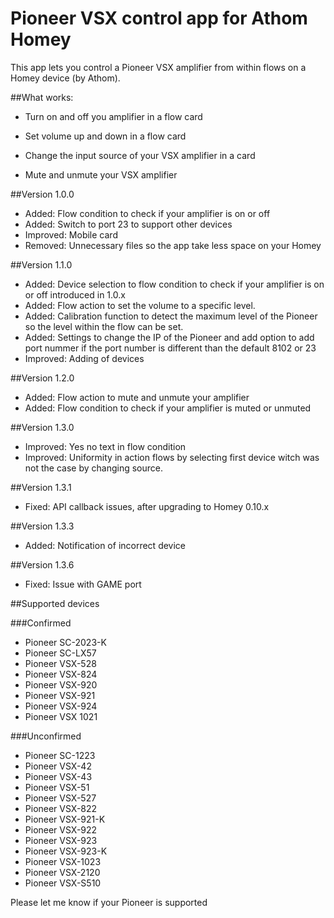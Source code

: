 # Pioneer VSX control app for Athom Homey

This app lets you control a Pioneer VSX amplifier from within flows on a Homey device (by Athom).

##What works:

* Turn on and off you amplifier in a flow card
* Set volume up and down in a flow card

* Change the input source of your VSX amplifier in a card
* Mute and unmute your VSX amplifier

##Version 1.0.0

* Added: Flow condition to check if your amplifier is on or off
* Added: Switch to port 23 to support other devices
* Improved: Mobile card
* Removed: Unnecessary files so the app take less space on your Homey

##Version 1.1.0

* Added: Device selection to flow condition to check if your amplifier is on or off introduced in 1.0.x
* Added: Flow action to set the volume to a specific level.
* Added: Calibration function to detect the maximum level of the Pioneer so the level within the flow can be set.
* Added: Settings to change the IP of the Pioneer and add option to add port nummer if the port number is different than the default 8102 or 23
* Improved: Adding of devices

##Version 1.2.0

* Added: Flow action to mute and unmute your amplifier
* Added: Flow condition to check if your amplifier is muted or unmuted

##Version 1.3.0

* Improved: Yes no text in flow condition
* Improved: Uniformity in action flows by selecting first device witch was not the case by changing source.

##Version 1.3.1

* Fixed: API callback issues, after upgrading to Homey 0.10.x

##Version 1.3.3

* Added: Notification of incorrect device

##Version 1.3.6

* Fixed: Issue with GAME port

##Supported devices

###Confirmed
* Pioneer SC-2023-K
* Pioneer SC-LX57
* Pioneer VSX-528
* Pioneer VSX-824
* Pioneer VSX-920
* Pioneer VSX-921
* Pioneer VSX-924
* Pioneer VSX 1021

###Unconfirmed
* Pioneer SC-1223
* Pioneer VSX-42
* Pioneer VSX-43
* Pioneer VSX-51
* Pioneer VSX-527
* Pioneer VSX-822
* Pioneer VSX-921-K
* Pioneer VSX-922
* Pioneer VSX-923
* Pioneer VSX-923-K
* Pioneer VSX-1023
* Pioneer VSX-2120
* Pioneer VSX-S510

Please let me know if your Pioneer is supported

